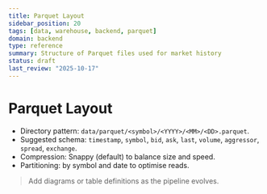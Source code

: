 ```yaml
---
title: Parquet Layout
sidebar_position: 20
tags: [data, warehouse, backend, parquet]
domain: backend
type: reference
summary: Structure of Parquet files used for market history
status: draft
last_review: "2025-10-17"
---
```


# Parquet Layout

- Directory pattern: `data/parquet/<symbol>/<YYYY>/<MM>/<DD>.parquet`.
- Suggested schema: `timestamp`, `symbol`, `bid`, `ask`, `last`, `volume`, `aggressor`, `spread`, `exchange`.
- Compression: Snappy (default) to balance size and speed.
- Partitioning: by symbol and date to optimise reads.

> Add diagrams or table definitions as the pipeline evolves.